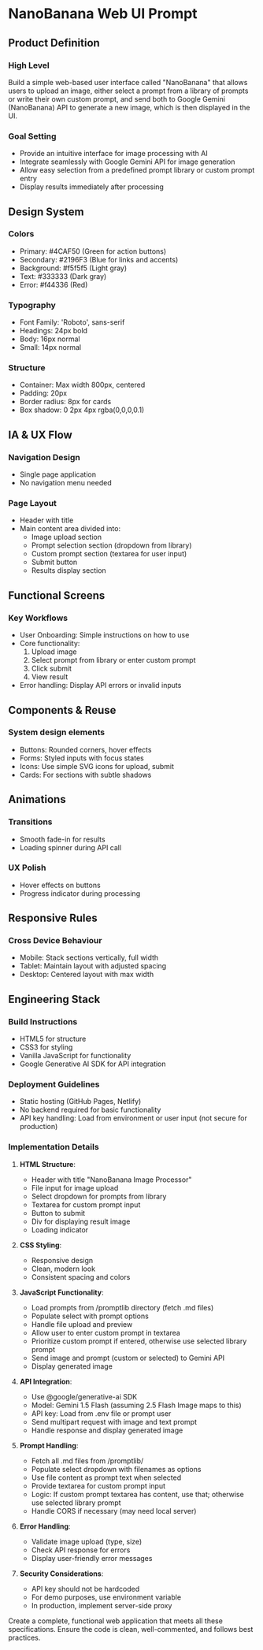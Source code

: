 # NanoBanana Web UI Prompt

## Product Definition

### High Level
Build a simple web-based user interface called "NanoBanana" that allows users to upload an image, either select a prompt from a library of prompts or write their own custom prompt, and send both to Google Gemini (NanoBanana) API to generate a new image, which is then displayed in the UI.

### Goal Setting
- Provide an intuitive interface for image processing with AI
- Integrate seamlessly with Google Gemini API for image generation
- Allow easy selection from a predefined prompt library or custom prompt entry
- Display results immediately after processing

## Design System

### Colors
- Primary: #4CAF50 (Green for action buttons)
- Secondary: #2196F3 (Blue for links and accents)
- Background: #f5f5f5 (Light gray)
- Text: #333333 (Dark gray)
- Error: #f44336 (Red)

### Typography
- Font Family: 'Roboto', sans-serif
- Headings: 24px bold
- Body: 16px normal
- Small: 14px normal

### Structure
- Container: Max width 800px, centered
- Padding: 20px
- Border radius: 8px for cards
- Box shadow: 0 2px 4px rgba(0,0,0,0.1)

## IA & UX Flow

### Navigation Design
- Single page application
- No navigation menu needed

### Page Layout
- Header with title
- Main content area divided into:
  - Image upload section
  - Prompt selection section (dropdown from library)
  - Custom prompt section (textarea for user input)
  - Submit button
  - Results display section

## Functional Screens

### Key Workflows
- User Onboarding: Simple instructions on how to use
- Core functionality:
  1. Upload image
  2. Select prompt from library or enter custom prompt
  3. Click submit
  4. View result
- Error handling: Display API errors or invalid inputs

## Components & Reuse

### System design elements
- Buttons: Rounded corners, hover effects
- Forms: Styled inputs with focus states
- Icons: Use simple SVG icons for upload, submit
- Cards: For sections with subtle shadows

## Animations

### Transitions
- Smooth fade-in for results
- Loading spinner during API call

### UX Polish
- Hover effects on buttons
- Progress indicator during processing

## Responsive Rules

### Cross Device Behaviour
- Mobile: Stack sections vertically, full width
- Tablet: Maintain layout with adjusted spacing
- Desktop: Centered layout with max width

## Engineering Stack

### Build Instructions
- HTML5 for structure
- CSS3 for styling
- Vanilla JavaScript for functionality
- Google Generative AI SDK for API integration

### Deployment Guidelines
- Static hosting (GitHub Pages, Netlify)
- No backend required for basic functionality
- API key handling: Load from environment or user input (not secure for production)

### Implementation Details

1. **HTML Structure**:
   - Header with title "NanoBanana Image Processor"
   - File input for image upload
   - Select dropdown for prompts from library
   - Textarea for custom prompt input
   - Button to submit
   - Div for displaying result image
   - Loading indicator

2. **CSS Styling**:
   - Responsive design
   - Clean, modern look
   - Consistent spacing and colors

3. **JavaScript Functionality**:
   - Load prompts from /promptlib directory (fetch .md files)
   - Populate select with prompt options
   - Handle file upload and preview
   - Allow user to enter custom prompt in textarea
   - Prioritize custom prompt if entered, otherwise use selected library prompt
   - Send image and prompt (custom or selected) to Gemini API
   - Display generated image

4. **API Integration**:
   - Use @google/generative-ai SDK
   - Model: Gemini 1.5 Flash (assuming 2.5 Flash Image maps to this)
   - API key: Load from .env file or prompt user
   - Send multipart request with image and text prompt
   - Handle response and display generated image

5. **Prompt Handling**:
   - Fetch all .md files from /promptlib/
   - Populate select dropdown with filenames as options
   - Use file content as prompt text when selected
   - Provide textarea for custom prompt input
   - Logic: If custom prompt textarea has content, use that; otherwise use selected library prompt
   - Handle CORS if necessary (may need local server)

6. **Error Handling**:
   - Validate image upload (type, size)
   - Check API response for errors
   - Display user-friendly error messages

7. **Security Considerations**:
   - API key should not be hardcoded
   - For demo purposes, use environment variable
   - In production, implement server-side proxy

Create a complete, functional web application that meets all these specifications. Ensure the code is clean, well-commented, and follows best practices.